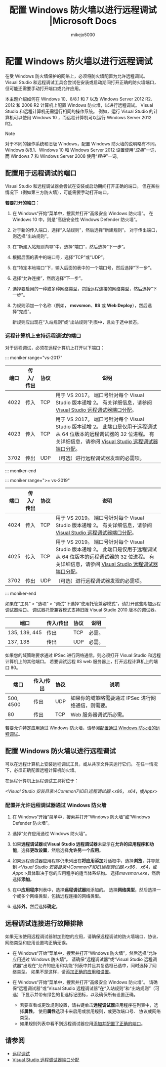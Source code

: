 ﻿---
title: 配置 Windows 防火墙以进行远程调试 |Microsoft Docs
ms.date: 10/31/2018
ms.topic: conceptual
ms.assetid: 66e3230a-d195-4473-bbce-8ca198516014
author: mikejo5000
ms.author: mikejo
manager: jillfra
ms.workload:
- multiple
ms.openlocfilehash: ff64735e1711a18bd7c55c6e052fa8579bd12e16
ms.sourcegitcommit: 1fc6ee928733e61a1f42782f832ead9f7946d00c
ms.translationtype: MT
ms.contentlocale: zh-CN
ms.lasthandoff: 04/22/2019
ms.locfileid: "60100351"
---
# <a name="configure-windows-firewall-for-remote-debugging"></a>配置 Windows 防火墙以进行远程调试

在受 Windows 防火墙保护的网络上，必须将防火墙配置为允许远程调试。 Visual Studio 和远程调试工具会尝试在安装或启动期间打开正确的防火墙端口，但可能还需要手动打开端口或允许应用。

本主题介绍如何在 Windows 10、8/8.1 和 7 以及 Windows Server 2012 R2、2012 和 2008 R2 计算机上配置 Windows 防火墙，以进行远程调试。 Visual Studio 和远程计算机无需运行相同的操作系统。 例如，运行 Visual Studio 的计算机可以使用 Windows 10 ，而远程计算机可以运行 Windows Server 2012 R2。

>[!NOTE]
>对于不同的操作系统和旧版 Windows，配置 Windows 防火墙的说明略有不同。 Windows 8/8.1、Windows 10 和 Windows Server 2012 设置使用“*应用*”一词，而 Windows 7 和 Windows Server 2008 使用“*程序*”一词。

## <a name="configure-ports-for-remote-debugging"></a>配置用于远程调试的端口

Visual Studio 和远程调试器会尝试在安装或启动期间打开正确的端口。 但在某些情况下（例如第三方防火墙），可能需要手动打开端口。

**若要打开的端口：**

1. 在 Windows“开始”菜单中，搜索并打开“高级安全 Windows 防火墙”。 在 Windows 10 中，则是“高级安全性 Windows Defender 防火墙”。

1. 对于新的传入端口，选择“入站规则”，然后选择“新建规则”。 对于传出端口，则选择“出站规则”。

1. 在“新建入站规则向导”中，选择“端口”，然后选择“下一步”。

1. 根据后面的表中的端口号，选择“TCP”或“UDP”。

1. 在“特定本地端口”下，输入后面的表中的一个端口号，然后选择“下一步”。

1. 选择“允许连接”，然后选择“下一步”。

1. 选择要启用的一种或多种网络类型，包括远程连接的网络类型，然后选择“下一步”。

1. 为规则添加一个名称（例如， **msvsmon**、**IIS** 或 **Web Deploy**），然后选择“完成”。

   新规则应出现在“入站规则”或“出站规则”列表中，且处于选中状态。

### <a name="ports-on-the-remote-computer-that-enable-remote-debugging"></a>远程计算机上支持远程调试的端口

对于远程调试，必须在远程计算机上打开以下端口：

::: moniker range="vs-2017"

|**端口**|**传入/传出**|**协议**|**说明**|
|-|-|-|-|
|4022|传入|TCP|用于 VS 2017。 端口号针对每个 Visual Studio 版本递增 2。 有关详细信息，请参阅 [Visual Studio 远程调试器端口分配](../debugger/remote-debugger-port-assignments.md)。|
|4023|传入|TCP|用于 VS 2017。 端口号针对每个 Visual Studio 版本递增 2。 此端口是仅用于远程调试从 64 位版本的远程调试器的 32 位进程。 有关详细信息，请参阅 [Visual Studio 远程调试器端口分配](../debugger/remote-debugger-port-assignments.md)。|
|3702|传出|UDP|（可选）进行远程调试器发现的必需项。|

::: moniker-end

::: moniker range=">= vs-2019"

|**端口**|**传入/传出**|**协议**|**说明**|
|-|-|-|-|
|4024|传入|TCP|用于 VS 2019。 端口号针对每个 Visual Studio 版本递增 2。 有关详细信息，请参阅 [Visual Studio 远程调试器端口分配](../debugger/remote-debugger-port-assignments.md)。|
|4025|传入|TCP|用于 VS 2019。 端口号针对每个 Visual Studio 版本递增 2。 此端口是仅用于远程调试从 64 位版本的远程调试器的 32 位进程。 有关详细信息，请参阅 [Visual Studio 远程调试器端口分配](../debugger/remote-debugger-port-assignments.md)。|
|3702|传出|UDP|（可选）进行远程调试器发现的必需项。|

::: moniker-end

如果在“工具” > ”选项” > “调试”下选择“使用托管兼容模式”，请打开这些附加远程调试器端口。 调试器托管兼容模式支持旧版 Visual Studio 2010 版本的调试器。

|**端口**|**传入/传出**|**协议**|**说明**|
|-|-|-|-|
|135, 139, 445|传出|TCP|必需。|
|137, 138|传出|UDP|必需。|

如果您的域策略要求通过 IPSec 进行网络通信，则必须打开 Visual Studio 和远程计算机上的其他端口。 若要调试远程 IIS web 服务器上，打开远程计算机上的端口 80。

|**端口**|**传入/传出**|**协议**|**说明**|
|-|-|-|-|
|500, 4500|传出|UDP|如果你的域策略需要通过 IPSec 进行网络通信，则需要。|
|80|传出|TCP|Web 服务器调试所必需。|

若要允许特定应用通过 Windows 防火墙，请参阅[配置通过 Windows 防火墙的远程调试](#configure-remote-debugging-through-windows-firewall)。

## <a name="configure-remote-debugging-through-windows-firewall"></a>配置 Windows 防火墙以进行远程调试

可以在远程计算机上安装远程调试工具，或从共享文件夹运行它们。 在任一情况下，必须正确配置远程计算机防火墙。

在远程计算机上远程调试工具将位于：

*\<Visual Studio 安装目录\>\\Common7\\IDE\\远程调试器\\\<x86*， *x64*，或*Appx*\>

### <a name="allow-and-configure-the-remote-debugger-through-windows-firewall"></a>配置并允许远程调试器通过 Windows 防火墙

1. 在 Windows“开始”菜单中，搜索并打开“Windows 防火墙”或“Windows Defender 防火墙”。 

1. 选择“允许应用通过 Windows 防火墙”。

1. 如果**远程调试器**或**Visual Studio 远程调试器**未显示在**允许的应用程序和功能**，选择**更改设置**，然后选择**允许另一个应用**。

1. 如果远程调试器应用程序仍未列出在**将应用添加**对话框中，选择**浏览**，并导航到 *\<Visual Studio 安装目录\>\\Common7\\IDE\\远程调试器\\\<x86*， *x64*，或*Appx* \>具体取决于您的应用程序的适当体系结构。 选择*msvsmon.exe*，然后选择**添加**。

1. 在中**应用程序**列表中，选择**远程调试器**刚添加的。 选择**网络类型**，然后选择一个或多个网络类型，包括远程连接的网络类型。

1. 选择**外**，然后选择**确定**。

## <a name="troubleshooting"></a>远程调试连接进行故障排除

如果无法使用远程调试器附加到您的应用，请确保远程调试的防火墙端口、协议、网络类型和应用设置均正确无误。

- 在 Windows“开始”菜单中，搜索并打开“Windows 防火墙”，然后选择“允许应用通过 Windows 防火墙”。 请确保“远程调试器”或“Visual Studio 远程调试器”出现在“允许的应用和功能”列表中并且其复选框已选中，同时选择了网络类型。 如果不是这样，请[添加正确的应用和设置](#configure-remote-debugging-through-windows-firewall)。

- 在 Windows“开始”菜单中，搜索并打开“高级安全 Windows 防火墙”。 请确保“远程调试器”或“Visual Studio 远程调试器”在“入站规则”和“出站规则”（可选）下显示并带有绿色的复选标记图标，以及确保所有设置正确。

  - 若要查看或更改规则设置，请右键单击**远程调试器**应用程序在列表中，选择**属性**。 使用**属性**选项卡来启用或禁用规则，或更改端口号、 协议或网络类型。
  - 如果规则列表中看不到远程调试器应用[添加并配置了正确的端口](#configure-ports-for-remote-debugging)。

## <a name="see-also"></a>请参阅

- [远程调试](../debugger/remote-debugging.md)
- [Visual Studio 远程调试器端口分配](../debugger/remote-debugger-port-assignments.md)
